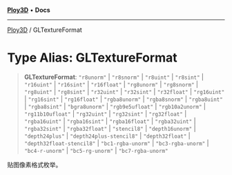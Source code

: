 [**Ploy3D**](../README.md) • **Docs**

***

[Ploy3D](../README.md) / GLTextureFormat

# Type Alias: GLTextureFormat

> **GLTextureFormat**: `"r8unorm"` \| `"r8snorm"` \| `"r8uint"` \| `"r8sint"` \| `"r16uint"` \| `"r16sint"` \| `"r16float"` \| `"rg8unorm"` \| `"rg8snorm"` \| `"rg8uint"` \| `"rg8sint"` \| `"r32uint"` \| `"r32sint"` \| `"r32float"` \| `"rg16uint"` \| `"rg16sint"` \| `"rg16float"` \| `"rgba8unorm"` \| `"rgba8snorm"` \| `"rgba8uint"` \| `"rgba8sint"` \| `"bgra8unorm"` \| `"rgb9e5ufloat"` \| `"rgb10a2unorm"` \| `"rg11b10ufloat"` \| `"rg32uint"` \| `"rg32sint"` \| `"rg32float"` \| `"rgba16uint"` \| `"rgba16sint"` \| `"rgba16float"` \| `"rgba32uint"` \| `"rgba32sint"` \| `"rgba32float"` \| `"stencil8"` \| `"depth16unorm"` \| `"depth24plus"` \| `"depth24plus-stencil8"` \| `"depth32float"` \| `"depth32float-stencil8"` \| `"bc1-rgba-unorm"` \| `"bc3-rgba-unorm"` \| `"bc4-r-unorm"` \| `"bc5-rg-unorm"` \| `"bc7-rgba-unorm"`

贴图像素格式枚举。
